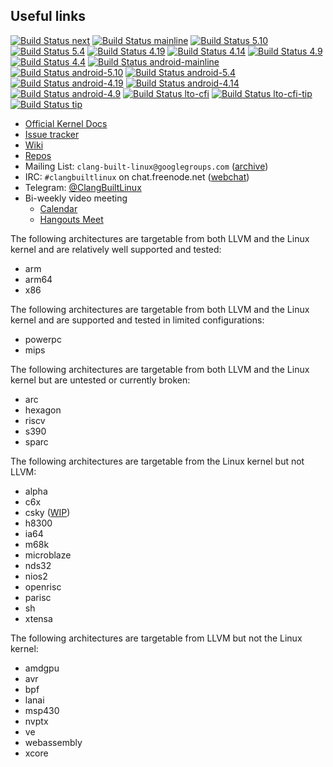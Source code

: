 ## Useful links

[![Build Status next](https://github.com/clangbuiltlinux/continuous-integration2/workflows/next/badge.svg)](https://github.com/clangbuiltlinux/continuous-integration2/actions?query=workflow%3A"next")
[![Build Status mainline](https://github.com/clangbuiltlinux/continuous-integration2/workflows/mainline/badge.svg)](https://github.com/clangbuiltlinux/continuous-integration2/actions?query=workflow%3A"mainline")
[![Build Status 5.10](https://github.com/clangbuiltlinux/continuous-integration2/workflows/5.10/badge.svg)](https://github.com/clangbuiltlinux/continuous-integration2/actions?query=workflow%3A5.10)
[![Build Status 5.4](https://github.com/clangbuiltlinux/continuous-integration2/workflows/5.4/badge.svg)](https://github.com/clangbuiltlinux/continuous-integration2/actions?query=workflow%3A5.4)
[![Build Status 4.19](https://github.com/clangbuiltlinux/continuous-integration2/workflows/4.19/badge.svg)](https://github.com/clangbuiltlinux/continuous-integration2/actions?query=workflow%3A4.19)
[![Build Status 4.14](https://github.com/clangbuiltlinux/continuous-integration2/workflows/4.14/badge.svg)](https://github.com/clangbuiltlinux/continuous-integration2/actions?query=workflow%3A4.14)
[![Build Status 4.9](https://github.com/clangbuiltlinux/continuous-integration2/workflows/4.9/badge.svg)](https://github.com/clangbuiltlinux/continuous-integration2/actions?query=workflow%3A4.9)
[![Build Status 4.4](https://github.com/clangbuiltlinux/continuous-integration2/workflows/4.4/badge.svg)](https://github.com/clangbuiltlinux/continuous-integration2/actions?query=workflow%3A4.4)
[![Build Status android-mainline](https://github.com/clangbuiltlinux/continuous-integration2/workflows/android-mainline/badge.svg)](https://github.com/clangbuiltlinux/continuous-integration2/actions?query=workflow%3Aandroid-mainline)
[![Build Status android-5.10](https://github.com/clangbuiltlinux/continuous-integration2/workflows/android-5.10/badge.svg)](https://github.com/clangbuiltlinux/continuous-integration2/actions?query=workflow%3Aandroid-5.10)
[![Build Status android-5.4](https://github.com/clangbuiltlinux/continuous-integration2/workflows/android-5.4/badge.svg)](https://github.com/clangbuiltlinux/continuous-integration2/actions?query=workflow%3Aandroid-5.4)
[![Build Status android-4.19](https://github.com/clangbuiltlinux/continuous-integration2/workflows/android-4.19/badge.svg)](https://github.com/clangbuiltlinux/continuous-integration2/actions?query=workflow%3Aandroid-4.19)
[![Build Status android-4.14](https://github.com/clangbuiltlinux/continuous-integration2/workflows/android-4.14/badge.svg)](https://github.com/clangbuiltlinux/continuous-integration2/actions?query=workflow%3Aandroid-4.14)
[![Build Status android-4.9](https://github.com/clangbuiltlinux/continuous-integration2/workflows/android-4.9/badge.svg)](https://github.com/clangbuiltlinux/continuous-integration2/actions?query=workflow%3Aandroid-4.9)
[![Build Status lto-cfi](https://github.com/clangbuiltlinux/continuous-integration2/workflows/lto-cfi/badge.svg)](https://github.com/clangbuiltlinux/continuous-integration2/actions?query=workflow%3Alto-cfi)
[![Build Status lto-cfi-tip](https://github.com/clangbuiltlinux/continuous-integration2/workflows/lto-cfi-tip/badge.svg)](https://github.com/clangbuiltlinux/continuous-integration2/actions?query=workflow%3Alto-cfi-tip)
[![Build Status tip](https://github.com/clangbuiltlinux/continuous-integration2/workflows/tip/badge.svg)](https://github.com/clangbuiltlinux/continuous-integration2/actions?query=workflow%3Atip)

- [Official Kernel Docs](https://www.kernel.org/doc/html/latest/kbuild/llvm.html)
- [Issue tracker](https://github.com/ClangBuiltLinux/linux/issues)
- [Wiki](https://github.com/ClangBuiltLinux/linux/wiki)
- [Repos](https://github.com/ClangBuiltLinux)
- Mailing List: `clang-built-linux@googlegroups.com` ([archive](https://groups.google.com/forum/#!forum/clang-built-linux))
- IRC: `#clangbuiltlinux` on chat.freenode.net ([webchat](http://webchat.freenode.net/?channels=clangbuiltlinux))
- Telegram: [@ClangBuiltLinux](https://t.me/ClangBuiltLinux)
- Bi-weekly video meeting
  - [Calendar](https://calendar.google.com/calendar/embed?src=google.com_bbf8m6m4n8nq5p2bfjpele0n5s%40group.calendar.google.com)
  - [Hangouts Meet](https://meet.google.com/yjf-jyqk-iaz)

The following architectures are targetable from both LLVM and the Linux kernel
and are relatively well supported and tested:
* arm
* arm64
* x86

The following architectures are targetable from both LLVM and the Linux kernel
and are supported and tested in limited configurations:
* powerpc
* mips

The following architectures are targetable from both LLVM and the Linux kernel
but are untested or currently broken:
* arc
* hexagon
* riscv
* s390
* sparc

The following architectures are targetable from the Linux kernel but not LLVM:
* alpha
* c6x
* csky ([WIP](https://reviews.llvm.org/D86269))
* h8300
* ia64
* m68k
* microblaze
* nds32
* nios2
* openrisc
* parisc
* sh
* xtensa

The following architectures are targetable from LLVM but not the Linux kernel:
* amdgpu
* avr
* bpf
* lanai
* msp430
* nvptx
* ve
* webassembly
* xcore
